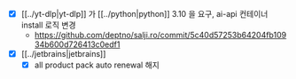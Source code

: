 - [X] [[../yt-dlp|yt-dlp]] 가 [[../python|python]] 3.10 을 요구, ai-api 컨테이너 install 로직 변경
  + https://github.com/deptno/salji.ro/commit/5c40d57253b64204fb10934b600d726413c0edf1
- [X] [[../jetbrains|jetbrains]]
  - [X] all product pack auto renewal 해지

